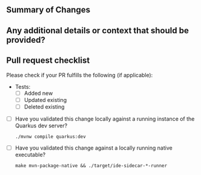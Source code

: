 <!-- Consider adding [ci skip] to the PR title if the PR does not change the source code or tests. -->

## Summary of Changes

<!-- Include a high-level overview of your implementation, including any alternatives you considered and items you'll address in follow-up PRs -->


## Any additional details or context that should be provided?

<!-- Behavior before/after, more technical details/screenshots, follow-on work that should be expected, links to discussions or issues, etc -->


## Pull request checklist

Please check if your PR fulfills the following (if applicable):

- Tests:
    - [ ] Added new
    - [ ] Updated existing
    - [ ] Deleted existing
- [ ] Have you validated this change locally against a running instance of the Quarkus dev server?
    ```shell
    ./mvnw compile quarkus:dev
    ```
- [ ] Have you validated this change against a locally running native executable?
    ```shell
    make mvn-package-native && ./target/ide-sidecar-*-runner
    ```

